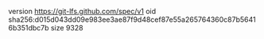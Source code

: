 version https://git-lfs.github.com/spec/v1
oid sha256:d015d043dd09e983ee3ae87f9d48cef87e55a265764360c87b56416b351dbc7b
size 9328

